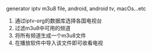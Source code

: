 generator iptv m3u8 file, android, android tv, macOs...etc


1. 通过iptv-org的数据库选择各国电视台
2. 过滤m3u8中可用的频道
3. 将所有频道生成一个m3u8文件
4. 在播放软件中导入该文件即可收看电视